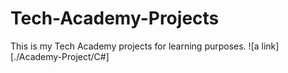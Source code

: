 # Tech-Academy-Projects
This is my Tech Academy projects for learning purposes.
![a link][./Academy-Project/C#]
